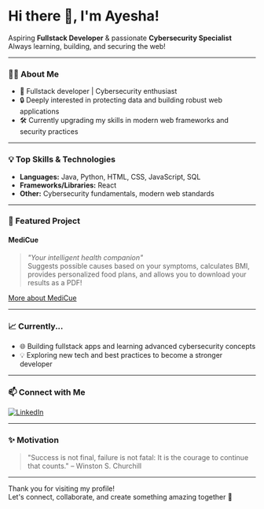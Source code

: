 # Hi there 👋, I'm Ayesha!

Aspiring **Fullstack Developer** & passionate **Cybersecurity Specialist**  
Always learning, building, and securing the web!

---

### 👩‍💻 About Me

- 🚀 Fullstack developer | Cybersecurity enthusiast
- 🔒 Deeply interested in protecting data and building robust web applications
- 🛠️ Currently upgrading my skills in modern web frameworks and security practices

---

### 💡 Top Skills & Technologies

- **Languages:** Java, Python, HTML, CSS, JavaScript, SQL
- **Frameworks/Libraries:** React
- **Other:** Cybersecurity fundamentals, modern web standards

---

### 🌟 Featured Project

#### MediCue
> _"Your intelligent health companion"_  
Suggests possible causes based on your symptoms, calculates BMI, provides personalized food plans, and allows you to download your results as a PDF!

[More about MediCue](#) <!-- You can add your project link here -->

---

### 📈 Currently...

- 🌐 Building fullstack apps and learning advanced cybersecurity concepts
- 💡 Exploring new tech and best practices to become a stronger developer

---

### 📫 Connect with Me



[![LinkedIn](https://img.shields.io/badge/LinkedIn-blue?logo=linkedin&logoColor=white)]([(https://www.linkedin.com/in/ummatul-ayesha-44813b2b5/)])


---

### ✨ Motivation

> "Success is not final, failure is not fatal: It is the courage to continue that counts." – Winston S. Churchill

---

Thank you for visiting my profile!  
Let's connect, collaborate, and create something amazing together 🚀
